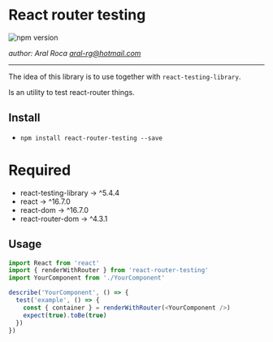 # React router testing


![npm version](https://img.shields.io/badge/npm-v0.1.0-blue.svg) 

*author: Aral Roca <aral-rg@hotmail.com>*

-------------------

The idea of this library is to use together with `react-testing-library`. 

Is an utility to test react-router things.

## Install

* `npm install react-router-testing --save`

# Required

* react-testing-library -> ^5.4.4
* react -> ^16.7.0
* react-dom -> ^16.7.0
* react-router-dom -> ^4.3.1

## Usage

```js
import React from 'react'
import { renderWithRouter } from 'react-router-testing'
import YourComponent from './YourComponent'

describe('YourComponent', () => {
  test('example', () => {
    const { container } = renderWithRouter(<YourComponent />)
    expect(true).toBe(true)
  })
})
```

